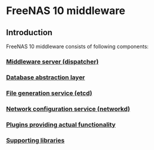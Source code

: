 # FreeNAS 10 middleware

## Introduction

FreeNAS 10 middleware consists of following components:

### [Middleware server (dispatcher)](protocol.md)
### [Database abstraction layer](database.md)
### [File generation service (etcd)](etcd.md)
### [Network configuration service (networkd)](networkd.md)
### [Plugins providing actual functionality](plugins.md)
### [Supporting libraries](libraries.md)

